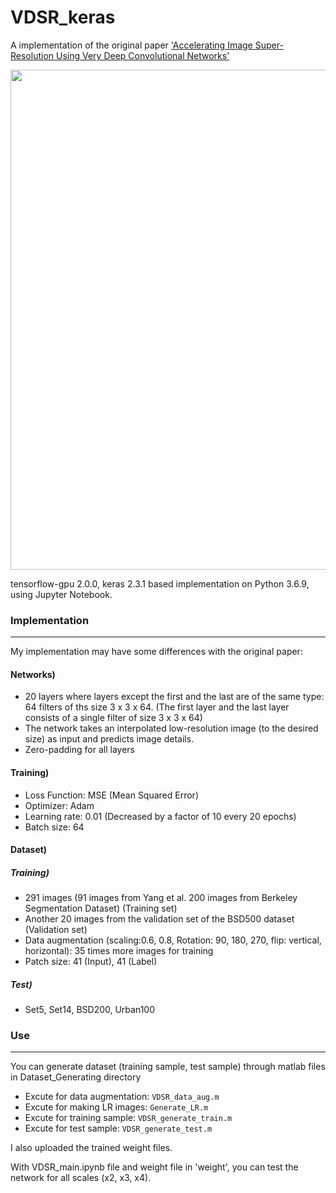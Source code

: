 # VDSR_keras


A implementation of the original paper ['Accelerating Image Super-Resolution Using Very Deep Convolutional Networks'](https://cv.snu.ac.kr/research/VDSR/)



<center><img width = "800" src="![Uploading VDSR_network.png…]()"></center>



tensorflow-gpu 2.0.0, keras 2.3.1 based implementation on Python 3.6.9, using Jupyter Notebook.




### Implementation
-------------------------------------------------------
My implementation may have some differences with the original paper:


#### Networks)

- 20 layers where layers except the first and the last are of the same type: 64 filters of ths size 3 x 3 x 64.
(The first layer and the last layer consists of a single filter of size 3 x 3 x 64)
- The network takes an interpolated low-resolution image (to the desired size) as input and predicts image details.
- Zero-padding for all layers


#### Training)

- Loss Function: MSE (Mean Squared Error)
- Optimizer: Adam
- Learning rate: 0.01 (Decreased by a factor of 10 every 20 epochs) 
- Batch size: 64


#### Dataset)

##### Training)
- 291 images (91 images from Yang et al. 200 images from Berkeley Segmentation Dataset) (Training set)
- Another 20 images from the validation set of the BSD500 dataset (Validation set)
- Data augmentation (scaling:0.6, 0.8, Rotation: 90, 180, 270, flip: vertical, horizontal): 35 times more images for training
- Patch size: 41 (Input), 41 (Label)


##### Test)
- Set5, Set14, BSD200, Urban100



### Use
-------------------------------------------------------

You can generate dataset (training sample, test sample) through matlab files in Dataset_Generating directory
- Excute for data augmentation: `VDSR_data_aug.m`
- Excute for making LR images: `Generate_LR.m`
- Excute for training sample: `VDSR_generate_train.m`
- Excute for test sample: `VDSR_generate_test.m`


I also uploaded the trained weight files.

With VDSR_main.ipynb file and weight file in 'weight', you can test the network for all scales (x2, x3, x4).
